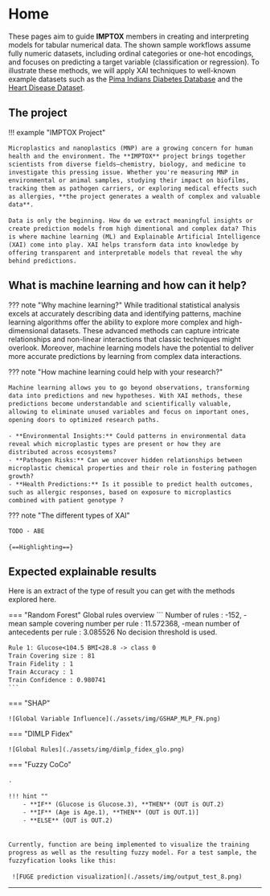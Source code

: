 # Home

These pages aim to guide **IMPTOX** members in creating and interpreting models for tabular numerical data. The shown sample workflows assume fully numeric datasets, including ordinal categories or one-hot encodings, and focuses on predicting a target variable (classification or regression). To illustrate these methods, we will apply XAI techniques to well-known example datasets such as the [Pima Indians Diabetes Database](https://www.kaggle.com/datasets/uciml/pima-indians-diabetes-database) and the [Heart Disease Dataset](https://www.kaggle.com/datasets/johnsmith88/heart-disease-dataset).



## The project

!!! example "IMPTOX Project"

    Microplastics and nanoplastics (MNP) are a growing concern for human health and the environment. The **IMPTOX** project brings together scientists from diverse fields—chemistry, biology, and medicine to investigate this pressing issue. Whether you're measuring MNP in environmental or animal samples, studying their impact on biofilms, tracking them as pathogen carriers, or exploring medical effects such as allergies, **the project generates a wealth of complex and valuable data**.

    Data is only the beginning. How do we extract meaningful insights or create prediction models from high dimentional and complex data? This is where machine learning (ML) and Explainable Artificial Intelligence (XAI) come into play. XAI helps transform data into knowledge by offering transparent and interpretable models that reveal the why behind predictions.

## What is machine learning and how can it help?

??? note "Why machine learning?"
    While traditional statistical analysis excels at accurately describing data and identifying patterns, machine learning algorithms offer the ability to explore more complex and high-dimensional datasets. These advanced methods can capture intricate relationships and non-linear interactions that classic techniques might overlook.  Moreover, machine learning models have the potential to deliver more accurate predictions by learning from complex data interactions. 

??? note "How machine learning could help with your research?"

    Machine learning allows you to go beyond observations, transforming data into predictions and new hypotheses. With XAI methods, these predictions become understandable and scientifically valuable, allowing to eliminate unused variables and focus on important ones, opening doors to optimized research paths. 

    - **Environmental Insights:** Could patterns in environmental data reveal which microplastic types are present or how they are distributed across ecosystems? 
    - **Pathogen Risks:** Can we uncover hidden relationships between microplastic chemical properties and their role in fostering pathogen growth? 
    - **Health Predictions:** Is it possible to predict health outcomes, such as allergic responses, based on exposure to microplastics combined with patient genotype ? 

??? note "The different types of XAI"

    TODO - ABE

    {==Highlighting==}

## Expected explainable results

Here is an extract of the type of result you can get with the methods explored here.

=== "Random Forest"
    Global rules overview
    ```
    Number of rules : 
        -152, 
        -mean sample covering number per rule : 11.572368, 
        -mean number of antecedents per rule : 3.085526
    No decision threshold is used.

    Rule 1: Glucose<104.5 BMI<28.8 -> class 0
    Train Covering size : 81
    Train Fidelity : 1
    Train Accuracy : 1
    Train Confidence : 0.980741
    ```

=== "SHAP"

    ![Global Variable Influence](./assets/img/GSHAP_MLP_FN.png)

=== "DIMLP Fidex"

    ![Global Rules](./assets/img/dimlp_fidex_glo.png)

=== "Fuzzy CoCo"

    . 

    !!! hint ""
        - **IF** (Glucose is Glucose.3), **THEN** (OUT is OUT.2)
        - **IF** (Age is Age.1), **THEN** (OUT is OUT.1)] 
        - **ELSE** (OUT is OUT.2)


    Currently, function are being implemented to visualize the training progress as well as the resulting fuzzy model. For a test sample, the fuzzyfication looks like this:

     ![FUGE prediction visualization](./assets/img/output_test_8.png)


---